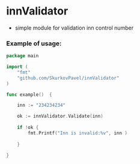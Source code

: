 # innValidator
-  simple module for validation inn control number

### Example of usage: 
```go
package main

import (
	"fmt"
	"github.com/SkurkovPavel/innValidator"
)

func example()  {

	inn := "234234234"

	ok := innValidator.Validate(inn)
	
	if !ok {
		fmt.Printf("Inn is invalid:%v", inn )
		
	}
	
}
```
